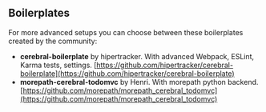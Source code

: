 ## Boilerplates

For more advanced setups you can choose between these boilerplates created by the community:

- **cerebral-boilerplate** by hipertracker. With advanced Webpack, ESLint, Karma tests, settings. [https://github.com/hipertracker/cerebral-boilerplate](https://github.com/hipertracker/cerebral-boilerplate)
- **morepath-cerebral-todomvc** by Henri. With morepath python backend. [https://github.com/morepath/morepath_cerebral_todomvc](https://github.com/morepath/morepath_cerebral_todomvc)
